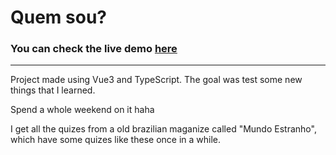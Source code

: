 # Quem sou?

### You can check the live demo [here](https://tomattban.github.io/quem_sou/)

---

Project made using Vue3 and TypeScript. The goal was test some new things that I learned.

Spend a whole weekend on it haha

I get all the quizes from a old brazilian maganize called "Mundo Estranho", which have some quizes like these once in a while.
